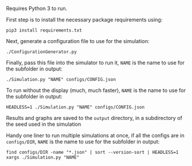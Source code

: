 Requires Python 3 to run.

First step is to install the necessary package requirements using:

```pip3 install requirements.txt```

Next, generate a configuration file to use for the simulation:

```./ConfigurationGenerator.py```

Finally, pass this file into the simulator to run it, `NAME` is the name to use for the subfolder in output:

```./Simulation.py "NAME" configs/CONFIG.json```

To run without the display (much, much faster), `NAME` is the name to use for the subfolder in output:

```HEADLESS=1 ./Simulation.py "NAME" configs/CONFIG.json```

Results and graphs are saved to the `output` directory, in a subdirectory of
the seed used in the simulation

Handy one liner to run multiple simulations at once, if all the configs are in `configs/DIR`, `NAME` is the name to use for the subfolder in output:

```find configs/DIR -name "*.json" | sort --version-sort | HEADLESS=1 xargs ./Simulation.py "NAME"```
